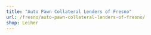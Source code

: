 ```yaml
---
title: "Auto Pawn Collateral Lenders of Fresno"
url: /fresno/auto-pawn-collateral-lenders-of-fresno/
shop: Leiher
---
```

